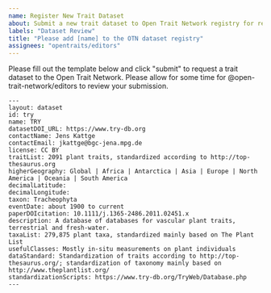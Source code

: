 ```yaml
---
name: Register New Trait Dataset
about: Submit a new trait dataset to Open Trait Network registry for review.
labels: "Dataset Review" 
title: "Please add [name] to the OTN dataset registry"
assignees: "opentraits/editors"
---
```


Please fill out the template below and click "submit" to request a trait dataset to the Open Trait Network. Please allow for some time for @open-trait-network/editors to review your submission.

```
---
layout: dataset
id: try
name: TRY
datasetDOI_URL: https://www.try-db.org
contactName: Jens Kattge
contactEmail: jkattge@bgc-jena.mpg.de
license: CC BY
traitList: 2091 plant traits, standardized according to http://top-thesaurus.org
higherGeography: Global | Africa | Antarctica | Asia | Europe | North America | Oceania | South America
decimalLatitude:
decimalLongitude:
taxon: Tracheophyta
eventDate: about 1900 to current
paperDOIcitation: 10.1111/j.1365-2486.2011.02451.x
description: A database of databases for vascular plant traits, terrestrial and fresh-water.
taxaList: 279,875 plant taxa, standardized mainly based on The Plant List
usefulClasses: Mostly in-situ measurements on plant individuals
dataStandard: Standardization of traits according to http://top-thesaurus.org/; standardization of taxonomy mainly based on http://www.theplantlist.org/
standardizationScripts: https://www.try-db.org/TryWeb/Database.php
---
```



